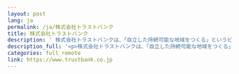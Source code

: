 ```yaml
---
layout: post
lang: ja
permalink: /ja/株式会社トラストバンク
title: 株式会社トラストバンク
description: ' 株式会社トラストバンクは、「自立した持続可能な地域をつくる」というビジョンを実現させるためにふるさとチョイス、LoGoチャット、LoGoフォーム、えねちょ、chiicaなどのさまざまな事業を行っている会社です。 人口減少が進む現在、「自立した持続可能な地域」を実現するためには、地域に関わる方々と共に価値を創り上げる「地域共創」がより重要になってきます。 トラストバンクでは、自治体、地域の事業者や企業、団体、市民の方々と「共創」し、「自立した持続可能な地域」の実現を目指すため、現在エンジニアをはじめとした幅広い職種の仲間を募集中です。  採用情報はこちら '
description_full: '<p>株式会社トラストバンクは、「自立した持続可能な地域をつくる」というビジョンを実現させるために<a href="https://www.furusato-tax.jp/">ふるさとチョイス</a>、<a href="https://publitech.fun/service_logochat">LoGoチャット</a>、<a href="https://publitech.fun/service_logoform">LoGoフォーム</a>、<a href="https://www.energy-choice.jp/">えねちょ</a>、<a href="https://chiica.jp/">chiica</a>などのさまざまな事業を行っている会社です。<br />人口減少が進む現在、「自立した持続可能な地域」を実現するためには、地域に関わる方々と共に価値を創り上げる「地域共創」がより重要になってきます。<br />トラストバンクでは、自治体、地域の事業者や企業、団体、市民の方々と「共創」し、「自立した持続可能な地域」の実現を目指すため、現在エンジニアをはじめとした幅広い職種の仲間を募集中です。<br /> <a href="https://www.wantedly.com/companies/trustbank/projects">採用情報はこちら</a></p>'
categories: full_remote
link: https://www.trustbank.co.jp
---
```

